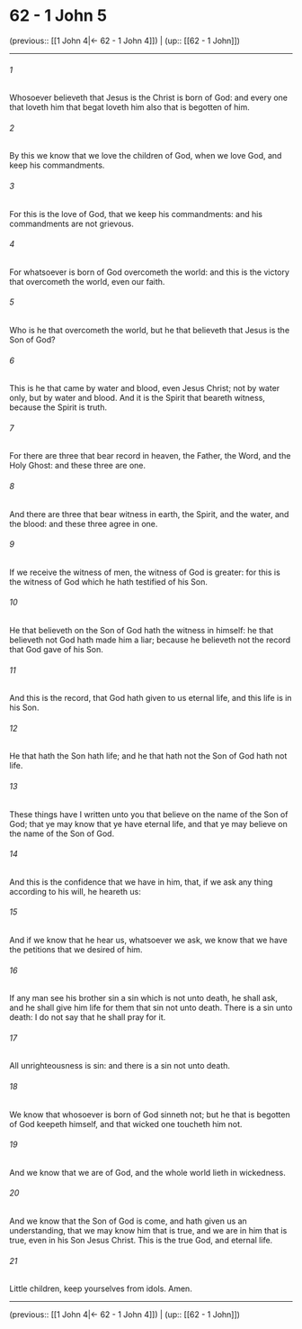 # 62 - 1 John 5

(previous:: [[1 John 4|← 62 - 1 John 4]]) | (up:: [[62 - 1 John]])

***


###### 1 
Whosoever believeth that Jesus is the Christ is born of God: and every one that loveth him that begat loveth him also that is begotten of him. 

###### 2 
By this we know that we love the children of God, when we love God, and keep his commandments. 

###### 3 
For this is the love of God, that we keep his commandments: and his commandments are not grievous. 

###### 4 
For whatsoever is born of God overcometh the world: and this is the victory that overcometh the world, even our faith. 

###### 5 
Who is he that overcometh the world, but he that believeth that Jesus is the Son of God? 

###### 6 
This is he that came by water and blood, even Jesus Christ; not by water only, but by water and blood. And it is the Spirit that beareth witness, because the Spirit is truth. 

###### 7 
For there are three that bear record in heaven, the Father, the Word, and the Holy Ghost: and these three are one. 

###### 8 
And there are three that bear witness in earth, the Spirit, and the water, and the blood: and these three agree in one. 

###### 9 
If we receive the witness of men, the witness of God is greater: for this is the witness of God which he hath testified of his Son. 

###### 10 
He that believeth on the Son of God hath the witness in himself: he that believeth not God hath made him a liar; because he believeth not the record that God gave of his Son. 

###### 11 
And this is the record, that God hath given to us eternal life, and this life is in his Son. 

###### 12 
He that hath the Son hath life; and he that hath not the Son of God hath not life. 

###### 13 
These things have I written unto you that believe on the name of the Son of God; that ye may know that ye have eternal life, and that ye may believe on the name of the Son of God. 

###### 14 
And this is the confidence that we have in him, that, if we ask any thing according to his will, he heareth us: 

###### 15 
And if we know that he hear us, whatsoever we ask, we know that we have the petitions that we desired of him. 

###### 16 
If any man see his brother sin a sin which is not unto death, he shall ask, and he shall give him life for them that sin not unto death. There is a sin unto death: I do not say that he shall pray for it. 

###### 17 
All unrighteousness is sin: and there is a sin not unto death. 

###### 18 
We know that whosoever is born of God sinneth not; but he that is begotten of God keepeth himself, and that wicked one toucheth him not. 

###### 19 
And we know that we are of God, and the whole world lieth in wickedness. 

###### 20 
And we know that the Son of God is come, and hath given us an understanding, that we may know him that is true, and we are in him that is true, even in his Son Jesus Christ. This is the true God, and eternal life. 

###### 21 
Little children, keep yourselves from idols. Amen.

***

(previous:: [[1 John 4|← 62 - 1 John 4]]) | (up:: [[62 - 1 John]])
